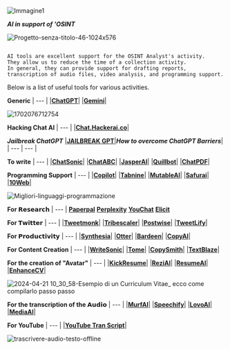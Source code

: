 ![Immagine1](https://github.com/CScorza/OSINT-I.A./assets/98583912/55d9f143-3de3-4310-8a66-9e26f1a999a4)

***AI in support of 'OSINT***

![Progetto-senza-titolo-46-1024x576](https://github.com/CScorza/OSINT-I.A./assets/98583912/aaecfd78-0750-4e1d-ba39-4decaa81194f)

```

AI tools are excellent support for the OSINT Analyst's activity.
They allow us to reduce the time of a collection activity.
In general, they can provide support for drafting reports,
transcription of audio files, video analysis, and programming support.

```


Below is a list of useful tools for various activities.

**Generic**
| --- |
|[**ChatGPT**](https://chat.openai.com/auth/login)|
|[**Gemini**](https://gemini.google.com/?hl=it)|

![1702076712754](https://github.com/CScorza/OSINT-I.A./assets/98583912/94c896ac-856e-4a1d-98d6-563bb861365a)

**Hacking Chat AI**
| --- |
|[**Chat.Hackerai.co**](https://chat.hackerai.co/it)|

***Jailbreak ChatGPT***
|[**JAILBREAK GPT**](https://hix.ai/en/hub/chatgpt/how-to-jailbreak-chatgpt)|***How to overcome ChatGPT Barriers***|
| --- | --- |

**To write**
| --- |
|[**ChatSonic**](https://writesonic.com/chat)|
|[**ChatABC**](https://chatabc.ai)|
|[**JasperAI**](https://www.jasper.ai)| 
|[**Quillbot**](https://quillbot.com)|
|[**ChatPDF**](https://www.chatpdf.com/)|

**Programming Support** 
| --- |
|[**Copilot**](https://github.com/features/copilot)|
|[**Tabnine**](https://www.tabnine.com)|
|[**MutableAI**](https://mutable.ai)|
|[**Safurai**](https://www.safurai.com)|
|[**10Web**](https://10web.io/ai-website-builder)| 

![Migliori-linguaggi-programmazione](https://github.com/CScorza/OSINT-I.A./assets/98583912/1d273eb7-310e-4478-8d72-0273bcf6c516)

**For 𝗥𝗲𝘀𝗲𝗮𝗿𝗰𝗵** 
| --- |
[**Paperpal**](https://paperpal.com)
[**Perplexity**](https://www.perplexity.ai)
[**YouChat**](https://you.com/search?q=who+are+you&tbm=youchat&cfr=chat)
[**Elicit**](https://elicit.org)

**For 𝗧𝘄𝗶𝘁𝘁𝗲𝗿** 
| --- |
|[**Tweetmonk**](https://tweetmonk.com)|
|[**Tribescaler**](https://tribescaler.com)|
|[**Postwise**](https://postwise.ai)|
|[**TweetLify**](https://www.tweetlify.co)|

**For 𝗣𝗿𝗼𝗱𝘂𝗰𝘁𝗶𝘃𝗶𝘁𝘆**
| --- |
|[**Synthesia**](https://www.synthesia.io)| 
|[**Otter**](https://otter.ai)|
|[**Bardeen**](https://www.bardeen.ai)|
|[**CopyAI**](https://www.copy.ai/?via=start)|

**For Content Creation** 
| --- |
|[**WriteSonic**](https://writesonic.com/chat)|
|[**Tome**](https://beta.tome.app)|
|[**CopySmith**](https://app.copysmith.ai)|
|[**TextBlaze**](https://blaze.today)|

**For the creation of "Avatar"**
| --- |
|[**KickResume**](https://www.kickresume.com)|
|[**ReziAI**](https://www.rezi.ai)|
|[**ResumeAI**](https://www.resumai.com)|
|[**EnhanceCV**](https://enhancv.com)|

![2024-04-21 10_30_58-Esempio di un Curriculum Vitae_ ecco come compilarlo passo passo](https://github.com/CScorza/OSINT-I.A./assets/98583912/e8398f97-fd3f-41ea-a45f-4dc229c8c5c3)


**For the transcription of the 𝗔𝘂𝗱𝗶𝗼** 
| --- |
|[**MurfAI**](https://murf.ai)|
|[**Speechify**](https://speechify.com)|
|[**LovoAI**](https://lovo.ai)|
|[**MediaAI**](https://www.ai-media.tv)|

**For YouTube**
| --- |
|[**YouTube Tran Script**](https://youtubetranscript.com/)|

![trascrivere-audio-testo-offline](https://github.com/CScorza/OSINT-I.A./assets/98583912/2174830d-51e7-44e7-9a34-ae7e8f665b4f)

